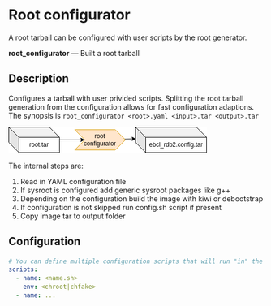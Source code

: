 # Root configurator

A root tarball can be configured with user scripts by the root generator.

**root_configurator** — Built a root tarball

## Description

Configures a tarball with user privided scripts.
Splitting the root tarball generation from the configuration allows for fast configuration adaptions.
The synopsis is `root_configurator <root>.yaml <input>.tar <output>.tar`

![BuildTools](../assets/root_config.drawio.png)

The internal steps are:

 1. Read in YAML configuration file
 2. If sysroot is configured add generic sysroot packages like g++
 3. Depending on the configuration build the image with kiwi or debootstrap
 4. If configuration is not skipped run config.sh script if present
 5. Copy image tar to output folder

## Configuration

```yaml
# You can define multiple configuration scripts that will run "in" the tarball
scripts:
  - name: <name.sh>
    env: <chroot|chfake>
  - name: ...
```
